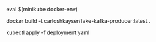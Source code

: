 

eval $(minikube docker-env)

docker build -t carloshkayser/fake-kafka-producer:latest .

kubectl apply -f deployment.yaml